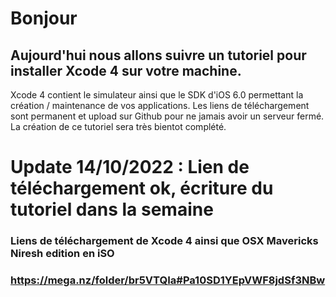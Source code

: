 # Bonjour
## Aujourd'hui nous allons suivre un tutoriel pour installer Xcode 4 sur votre machine. 
Xcode 4 contient le simulateur ainsi que le SDK d'iOS 6.0 permettant la création / maintenance de vos applications. 
Les liens de téléchargement sont permanent et upload sur Github pour ne jamais avoir un serveur fermé. 
La création de ce tutoriel sera très bientot complété.

# Update 14/10/2022 : Lien de téléchargement ok, écriture du tutoriel dans la semaine








### Liens de téléchargement de Xcode 4 ainsi que OSX Mavericks Niresh edition en iSO
### https://mega.nz/folder/br5VTQIa#Pa10SD1YEpVWF8jdSf3NBw
